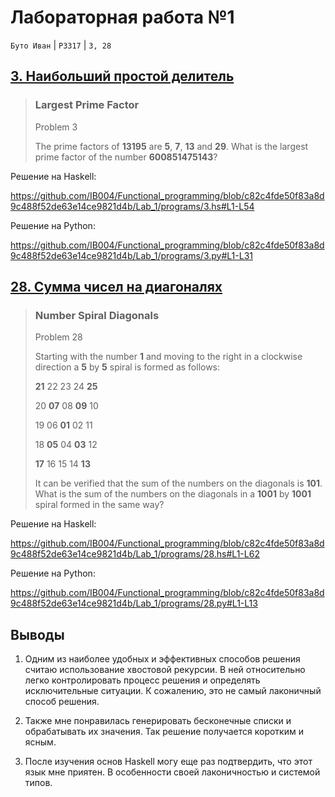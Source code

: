 # Лабораторная работа №1

`Буто Иван` | `P3317` | `3, 28`

## [3. Наибольший простой делитель](https://projecteuler.net/problem=3)

> ### Largest Prime Factor
>
> Problem 3
>
> The prime factors of **13195** are **5**, **7**, **13** and **29**.
> What is the largest prime factor of the number **600851475143**?

Решение на Haskell:

https://github.com/IB004/Functional_programming/blob/c82c4fde50f83a8d9c488f52de63e14ce9821d4b/Lab_1/programs/3.hs#L1-L54


Решение на Python:

https://github.com/IB004/Functional_programming/blob/c82c4fde50f83a8d9c488f52de63e14ce9821d4b/Lab_1/programs/3.py#L1-L31



## [28. Сумма чисел на диагоналях](https://projecteuler.net/problem=28)

> ### Number Spiral Diagonals
>
> Problem 28
>
> Starting with the number **1** and moving to the right in a clockwise direction a **5** by **5** spiral is formed as follows:
>
> **21** 22 23 24 **25**
> 
> 20  **07**  08  **09** 10
> 
> 19  06  **01**  02 11
> 
> 18  **05**  04  **03** 12
> 
> **17** 16 15 14 **13**
> 
> It can be verified that the sum of the numbers on the diagonals is **101**.
> What is the sum of the numbers on the diagonals in a **1001** by **1001** spiral formed in the same way?


Решение на Haskell:

https://github.com/IB004/Functional_programming/blob/c82c4fde50f83a8d9c488f52de63e14ce9821d4b/Lab_1/programs/28.hs#L1-L62

Решение на Python:

https://github.com/IB004/Functional_programming/blob/c82c4fde50f83a8d9c488f52de63e14ce9821d4b/Lab_1/programs/28.py#L1-L13

## Выводы

1. Одним из наиболее удобных и эффективных способов решения считаю использование хвостовой рекурсии. В ней относительно легко контролировать процесс решения и определять исключительные ситуации. К сожалению, это не самый лаконичный способ решения.

2. Также мне понравилась генерировать бесконечные списки и обрабатывать их значения. Так решение получается коротким и ясным.

3. После изучения основ Haskell могу еще раз подтвердить, что этот язык мне приятен. В особенности своей лаконичностью и системой типов.